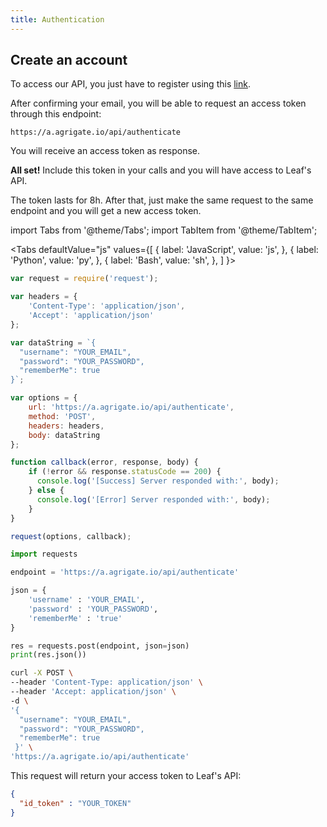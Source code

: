 ```yaml
---
title: Authentication
---
```



## Create an account

To access our API, you just have to register using this [link][1].


After confirming your email, you will be able to request an access token through this endpoint:

```
https://a.agrigate.io/api/authenticate
```

You will receive an access token as response.

**All set!** Include this token in your calls and you will have access to Leaf's API.

The token lasts for 8h.
After that, just make the same request to the same endpoint and you will get a new access token.

import Tabs from '@theme/Tabs';
import TabItem from '@theme/TabItem';

<Tabs
  defaultValue="js"
  values={[
    { label: 'JavaScript', value: 'js', },
    { label: 'Python', value: 'py', },
    { label: 'Bash', value: 'sh', },
  ]
}>
<TabItem value="js">

```js
var request = require('request');

var headers = {
    'Content-Type': 'application/json',
    'Accept': 'application/json'
};

var dataString = `{
  "username": "YOUR_EMAIL",
  "password": "YOUR_PASSWORD",
  "rememberMe": true
}`;

var options = {
    url: 'https://a.agrigate.io/api/authenticate',
    method: 'POST',
    headers: headers,
    body: dataString
};

function callback(error, response, body) {
    if (!error && response.statusCode == 200) {
      console.log('[Success] Server responded with:', body);
    } else {
      console.log('[Error] Server responded with:', body);
    }
}

request(options, callback);
```

</TabItem>
<TabItem value="py">

```py
import requests

endpoint = 'https://a.agrigate.io/api/authenticate'

json = {
    'username' : 'YOUR_EMAIL',
    'password' : 'YOUR_PASSWORD',
    'rememberMe' : 'true'
}

res = requests.post(endpoint, json=json)
print(res.json())
```

</TabItem>
<TabItem value="sh">

```bash
curl -X POST \
--header 'Content-Type: application/json' \
--header 'Accept: application/json' \
-d \
'{
  "username": "YOUR_EMAIL",
  "password": "YOUR_PASSWORD",
  "rememberMe": true
 }' \
'https://a.agrigate.io/api/authenticate'
```

</TabItem>
</Tabs>

This request will return your access token to Leaf's API:

```json
{
  "id_token" : "YOUR_TOKEN"
}
```


[1]: https://leafagriculture.com.br/registration/
